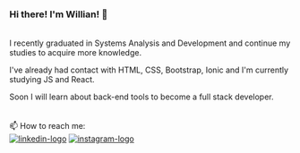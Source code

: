### Hi there! I'm Willian! 👋
<br>
I recently graduated in Systems Analysis and Development and continue my studies to acquire more knowledge.

I've already had contact with HTML, CSS, Bootstrap, Ionic and I'm currently studying JS and React.

Soon I will learn about back-end tools to become a full stack developer.
<br>
<br>
<br>
📫 How to reach me: <br>
<a href="https://www.linkedin.com/in/willian-pocinhos-dos-santos-46b375211/"><img src="https://img.shields.io/badge/LinkedIn-0077B5?style=for-the-badge&logo=linkedin&logoColor=white" alt="linkedin-logo"></a> <a href="https://www.instagram.com/willian_pocinhos/"><img src="https://img.shields.io/badge/Instagram-E4405F?style=for-the-badge&logo=instagram&logoColor=white" alt="instagram-logo"></a>



<!--
**willianps88/willianps88** is a ✨ _special_ ✨ repository because its `README.md` (this file) appears on your GitHub profile.

Here are some ideas to get you started:

- 🔭 I’m currently working on ...
- 🌱 I’m currently learning ...
- 👯 I’m looking to collaborate on ...
- 🤔 I’m looking for help with ...
- 💬 Ask me about ...
- 📫 How to reach me: ...
- 😄 Pronouns: ...
- ⚡ Fun fact: ...
-->
